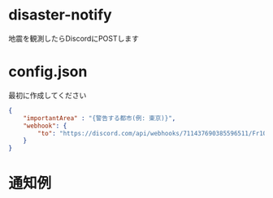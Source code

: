 # disaster-notify
地震を観測したらDiscordにPOSTします

# config.json
最初に作成してください
```json
{
    "importantArea" : "{警告する都市(例: 東京)}",
    "webhook": {
        "to": "https://discord.com/api/webhooks/711437690385596511/Fr1QR9AZzsEhp1Dzg76vfrKzY4T3rjQEfv176LP58qHuflmt51GuyEymB23wuTTrCFGY"
    }
}
```

# 通知例
